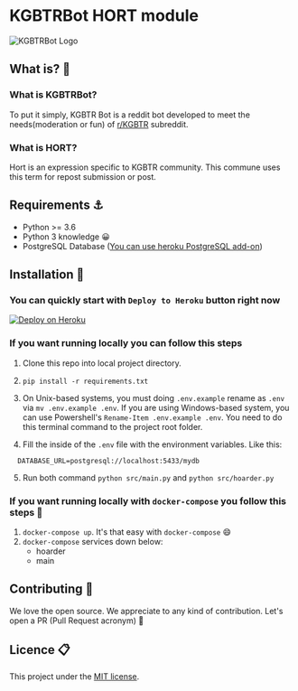 # KGBTRBot **HORT** module

![KGBTRBot Logo](https://user-images.githubusercontent.com/29407019/111668072-6b951800-8826-11eb-9f77-7ace7ecd866e.png)

## What is? 🤔

### What is **KGBTRBot**?

To put it simply, KGBTR Bot is a reddit bot developed to meet the needs(moderation or fun) of [r/KGBTR](https://reddit.com/r/KGBTR) subreddit.

### What is **HORT**?

Hort is an expression specific to KGBTR community. This commune uses this term for repost submission or post.

## Requirements ⚓

- Python >= 3.6
- Python 3 knowledge 😀
- PostgreSQL Database ([You can use heroku PostgreSQL add-on](https://elements.heroku.com/addons/heroku-postgresql))

## Installation 🦆

### You can quickly start with `Deploy to Heroku` button right now

[![Deploy on Heroku](https://www.herokucdn.com/deploy/button.svg)](https://heroku.com/deploy?template=https://github.com/KGBTR/Reddit-Repost-Bot)

### If you want running locally you can follow this steps

1. Clone this repo into local project directory.

2. `pip install -r requirements.txt`

3. On Unix-based systems, you must doing `.env.example` rename as `.env` via `mv .env.example .env`. If you are using Windows-based system, you can use Powershell's `Rename-Item .env.example .env`. You need to do this terminal command to the project root folder.

4. Fill the inside of the `.env` file with the environment variables. Like this: 

```dotenv
  DATABASE_URL=postgresql://localhost:5433/mydb
```

5. Run both command `python src/main.py` and `python src/hoarder.py`

### If you want running locally with `docker-compose` you follow this steps 🐳

1. `docker-compose up`. It's that easy with `docker-compose` 😄
2. `docker-compose` services down below:
   - hoarder
   - main

## Contributing 🎉

We love the open source. We appreciate to any kind of contribution. Let's open a PR (Pull Request acronym) 🎊

## Licence 📋

This project under the [MIT license](LICENSE).

